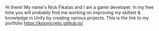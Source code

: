 Hi there! My name's Nick Fikatas and I am a game developer.
In my free time you will probably find me working on improving my skillset & knowledge in Unity by creating various projects.
This is the link to my portfolio https://kosmicrelic.github.io/
